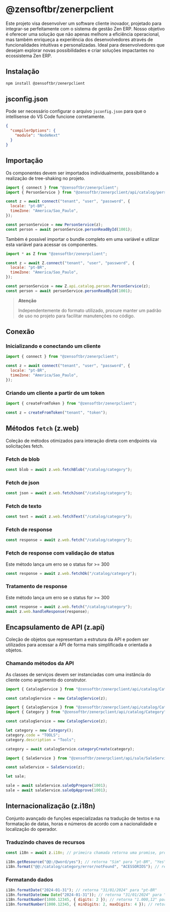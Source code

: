 # @zensoftbr/zenerpclient

Este projeto visa desenvolver um software cliente inovador, projetado para integrar-se perfeitamente com o sistema de gestão Zen ERP. Nosso objetivo é oferecer uma solução que não apenas melhore a eficiência operacional, mas também enriqueça a experiência dos desenvolvedores através de funcionalidades intuitivas e personalizadas. Ideal para desenvolvedores que desejam explorar novas possibilidades e criar soluções impactantes no ecossistema Zen ERP.

## Instalação

```bash
npm install @zensoftbr/zenerpclient
```

## jsconfig.json

Pode ser necessário configurar o arquivo `jsconfig.json` para que o intellisense do VS Code funcione corretamente.

```json
{
  "compilerOptions": {
    "module": "NodeNext"
  }
}
```

## Importação

Os componentes devem ser importados individualmente, possibilitando a realização de tree-shaking no projeto.

```js
import { connect } from "@zensoftbr/zenerpclient";
import { PersonService } from "@zensoftbr/zenerpclient/api/catalog/person/PersonService";

const z = await connect("tenant", "user", "password", {
  locale: "pt-BR",
  timeZone: "America/Sao_Paulo",
});

const personService = new PersonService(z);
const person = await personService.personReadById(1001);
```

Também é possível importar o bundle completo em uma variável e utilizar esta variável para acessar os componentes.

```js
import * as Z from "@zensoftbr/zenerpclient";

const z = await Z.connect("tenant", "user", "password", {
  locale: "pt-BR",
  timeZone: "America/Sao_Paulo",
});

const personService = new Z.api.catalog.person.PersonService(z);
const person = await personService.personReadById(1001);
```

> **Atenção**
>
> Independentemente do formato utilizado, procure manter um padrão de uso no projeto para facilitar manutenções no código.

## Conexão

### Inicializando e conectando um cliente

```js
import { connect } from "@zensoftbr/zenerpclient";

const z = await connect("tenant", "user", "password", {
  locale: "pt-BR",
  timeZone: "America/Sao_Paulo",
});

```

### Criando um cliente a partir de um token

```js
import { createFromToken } from "@zensoftbr/zenerpclient";

const z = createFromToken("tenant", "token");
```

## Métodos `fetch` (z.web)

Coleção de métodos otimizados para interação direta com endpoints via solicitações fetch.

### Fetch de blob

```js
const blob = await z.web.fetchBlob("/catalog/category");
```

### Fetch de json

```js
const json = await z.web.fetchJson("/catalog/category");
```

### Fetch de texto

```js
const text = await z.web.fetchText("/catalog/category");
```

### Fetch de response

```js
const response = await z.web.fetch("/catalog/category");
```

### Fetch de response com validação de status 

Este método lança um erro se o status for >= 300

```js
const response = await z.web.fetchOk("/catalog/category");
```

### Tratamento de response

Este método lança um erro se o status for >= 300

```js
const response = await z.web.fetch("/catalog/category");
await z.web.handleResponse(response);
```

## Encapsulamento de API (z.api)

Coleção de objetos que representam a estrutura da API e podem ser utilizados para acessar a API de forma mais simplificada e orientada a objetos.

### Chamando métodos da API

As classes de serviços devem ser instanciadas com uma instância do cliente como argumento do construtor.

```js
import { CatalogService } from "@zensoftbr/zenerpclient/api/catalog/CatalogService";

const catalogService = new CatalogService(z);
```

```js
import { CatalogService } from "@zensoftbr/zenerpclient/api/catalog/CatalogService";
import { Category } from "@zensoftbr/zenerpclient/api/catalog/Category";

const catalogService = new CatalogService(z);

let category = new Category();
category.code = "TOOLS";
category.description = "Tools";

category = await catalogService.categoryCreate(category);
```

```js
import { SaleService } from "@zensoftbr/zenerpclient/api/sale/SaleService";

const saleService = SaleService(z);

let sale;

sale = await saleService.saleOpPrepare(1001);
sale = await saleService.saleOpApprove(1001);
```

## Internacionalização (z.i18n)

Conjunto avançado de funções especializadas na tradução de textos e na formatação de datas, horas e números de acordo com a nacionalidade e localização do operador.

### Traduzindo chaves de recursos

```js
const i18n = await z.i18n; // primeira chamada retorna uma promise, próximas chamadas retornam um objeto

i18n.getResource("@@:/@word/yes"); // retorna "Sim" para "pt-BR", "Yes" para "en-US"
i18n.format("@@:/catalog/category/error/notFound", "ACESSORIOS"); // retorna "Categoria ACESSORIOS não encontrada" para "pt-BR"
```

### Formatando dados

```js
i18n.formatDate("2024-01-31"); // retorna "31/01/2024" para "pt-BR"
i18n.formatDate(new Date("2024-01-31")); // retorna "31/01/2024" para "pt-BR"
i18n.formatNumber(1000.12345, { digits: 2 }); // retorna "1.000,12" para "pt-BR"
i18n.formatNumber(1000.12345, { minDigits: 2, maxDigits: 4 }); // retorna "1.000,1234" para "pt-BR"
```

